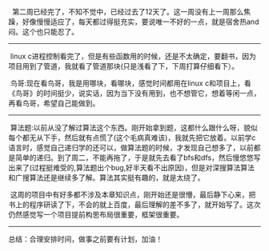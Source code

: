 &#160;&#160;第二周已经完了，不知不觉中，已经过去了12天了。这一周没有上一周那么焦躁，好像慢慢适应了，每天都过得挺充实，要说唯一不好的一点，就是宿舍热and闷。这个也只能忍了。    
***
&#160;linux c进程控制看完了，但是有些函数用的时候，还是不太确定，要翻书，因为项目用到了管道，我就看了管道那块(只是浅看了下，下周打算仔细看下）。    

&#160;鸟哥:现在看鸟哥，我是用哪块，看哪块，感觉时间都用在linux c和项目上，看《鸟哥》的时间挺少，说实话，因为当下没有用到，也不想管它，想着等闲一点，再看鸟哥，希望自己能做到。

***
&#160;算法题:以前从没了解过算法这个东西。刚开始拿到题，这都什么跟什么呀，貌似每个都无从下手，然后就有点慌了(这个毛病真难该)，我就先把它放着。以前学c语言时，感觉自己递归学的还可以，做算法题的时候，才发现自己想多了，以前都是简单的递归。到了周二，不能再拖了，于是就先去看了bfs和dfs，然后慢悠悠写出来了(过程挺难受的,算法题出个bug,好半天看不出原因)，但是对深搜算法算法和广搜算法还是继续多了解。算法其实挺有趣的，就是太绕了。  

&#160;这周的项目中有好多都不涉及本章知识点，刚开始还是很懵，最后静下心来，把书上的程序研读了下，不会的就上百度，最后理解的差不多了，就开始写了。这次仍然感觉写一个项目提前构思布局很重要，框架很重要。   
***
总结：合理安排时间，做事之前要有计划，加油！